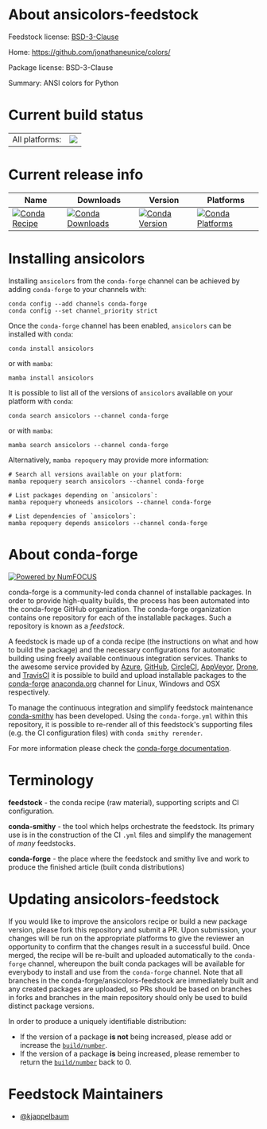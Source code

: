 About ansicolors-feedstock
==========================

Feedstock license: [BSD-3-Clause](https://github.com/conda-forge/ansicolors-feedstock/blob/main/LICENSE.txt)

Home: https://github.com/jonathaneunice/colors/

Package license: BSD-3-Clause

Summary: ANSI colors for Python

Current build status
====================


<table><tr><td>All platforms:</td>
    <td>
      <a href="https://dev.azure.com/conda-forge/feedstock-builds/_build/latest?definitionId=17188&branchName=main">
        <img src="https://dev.azure.com/conda-forge/feedstock-builds/_apis/build/status/ansicolors-feedstock?branchName=main">
      </a>
    </td>
  </tr>
</table>

Current release info
====================

| Name | Downloads | Version | Platforms |
| --- | --- | --- | --- |
| [![Conda Recipe](https://img.shields.io/badge/recipe-ansicolors-green.svg)](https://anaconda.org/conda-forge/ansicolors) | [![Conda Downloads](https://img.shields.io/conda/dn/conda-forge/ansicolors.svg)](https://anaconda.org/conda-forge/ansicolors) | [![Conda Version](https://img.shields.io/conda/vn/conda-forge/ansicolors.svg)](https://anaconda.org/conda-forge/ansicolors) | [![Conda Platforms](https://img.shields.io/conda/pn/conda-forge/ansicolors.svg)](https://anaconda.org/conda-forge/ansicolors) |

Installing ansicolors
=====================

Installing `ansicolors` from the `conda-forge` channel can be achieved by adding `conda-forge` to your channels with:

```
conda config --add channels conda-forge
conda config --set channel_priority strict
```

Once the `conda-forge` channel has been enabled, `ansicolors` can be installed with `conda`:

```
conda install ansicolors
```

or with `mamba`:

```
mamba install ansicolors
```

It is possible to list all of the versions of `ansicolors` available on your platform with `conda`:

```
conda search ansicolors --channel conda-forge
```

or with `mamba`:

```
mamba search ansicolors --channel conda-forge
```

Alternatively, `mamba repoquery` may provide more information:

```
# Search all versions available on your platform:
mamba repoquery search ansicolors --channel conda-forge

# List packages depending on `ansicolors`:
mamba repoquery whoneeds ansicolors --channel conda-forge

# List dependencies of `ansicolors`:
mamba repoquery depends ansicolors --channel conda-forge
```


About conda-forge
=================

[![Powered by
NumFOCUS](https://img.shields.io/badge/powered%20by-NumFOCUS-orange.svg?style=flat&colorA=E1523D&colorB=007D8A)](https://numfocus.org)

conda-forge is a community-led conda channel of installable packages.
In order to provide high-quality builds, the process has been automated into the
conda-forge GitHub organization. The conda-forge organization contains one repository
for each of the installable packages. Such a repository is known as a *feedstock*.

A feedstock is made up of a conda recipe (the instructions on what and how to build
the package) and the necessary configurations for automatic building using freely
available continuous integration services. Thanks to the awesome service provided by
[Azure](https://azure.microsoft.com/en-us/services/devops/), [GitHub](https://github.com/),
[CircleCI](https://circleci.com/), [AppVeyor](https://www.appveyor.com/),
[Drone](https://cloud.drone.io/welcome), and [TravisCI](https://travis-ci.com/)
it is possible to build and upload installable packages to the
[conda-forge](https://anaconda.org/conda-forge) [anaconda.org](https://anaconda.org/)
channel for Linux, Windows and OSX respectively.

To manage the continuous integration and simplify feedstock maintenance
[conda-smithy](https://github.com/conda-forge/conda-smithy) has been developed.
Using the ``conda-forge.yml`` within this repository, it is possible to re-render all of
this feedstock's supporting files (e.g. the CI configuration files) with ``conda smithy rerender``.

For more information please check the [conda-forge documentation](https://conda-forge.org/docs/).

Terminology
===========

**feedstock** - the conda recipe (raw material), supporting scripts and CI configuration.

**conda-smithy** - the tool which helps orchestrate the feedstock.
                   Its primary use is in the construction of the CI ``.yml`` files
                   and simplify the management of *many* feedstocks.

**conda-forge** - the place where the feedstock and smithy live and work to
                  produce the finished article (built conda distributions)


Updating ansicolors-feedstock
=============================

If you would like to improve the ansicolors recipe or build a new
package version, please fork this repository and submit a PR. Upon submission,
your changes will be run on the appropriate platforms to give the reviewer an
opportunity to confirm that the changes result in a successful build. Once
merged, the recipe will be re-built and uploaded automatically to the
`conda-forge` channel, whereupon the built conda packages will be available for
everybody to install and use from the `conda-forge` channel.
Note that all branches in the conda-forge/ansicolors-feedstock are
immediately built and any created packages are uploaded, so PRs should be based
on branches in forks and branches in the main repository should only be used to
build distinct package versions.

In order to produce a uniquely identifiable distribution:
 * If the version of a package **is not** being increased, please add or increase
   the [``build/number``](https://docs.conda.io/projects/conda-build/en/latest/resources/define-metadata.html#build-number-and-string).
 * If the version of a package **is** being increased, please remember to return
   the [``build/number``](https://docs.conda.io/projects/conda-build/en/latest/resources/define-metadata.html#build-number-and-string)
   back to 0.

Feedstock Maintainers
=====================

* [@kjappelbaum](https://github.com/kjappelbaum/)

